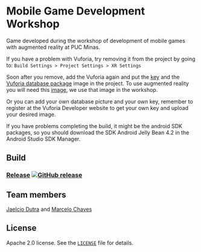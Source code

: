 # Mobile Game Development Workshop

Game developed during the workshop of development of mobile games with augmented reality at PUC Minas.

If you have a problem with Vuforia, try removing it from the project by going to:
`Build Settings > Project Settings > XR Settings`

Soon after you remove, add the Vuforia again and put the [key](key.txt) and the [Vuforia database package](clone-bird-database.unitypackage) image in the project. To use augmented reality you will need this [image](Images/card-workshop.png), we use that image in the workshop.

Or you can add your own database picture and your own key, remember to register at the Vuforia Developer website to get your own key and upload your desired image.

If you have problems completing the build, it might be the android SDK packages, so you should download the SDK Android Jelly Bean 4.2 in the Android Studio SDK Manager.

## Build

### [Release](https://github.com/thejdss/workshop-mobile/releases) [![GitHub release](https://img.shields.io/github/release/thejdss/workshop-mobile/all.svg)](https://github.com/thejdss/workshop-mobile/releases)

## Team members
[Jaelcio Dutra](https://www.linkedin.com/in/jaelcio-dutra) and [Marcelo Chaves](https://www.linkedin.com/in/marcelochaves95)

## License
Apache 2.0 license. See the [`LICENSE`](LICENSE) file for details.
